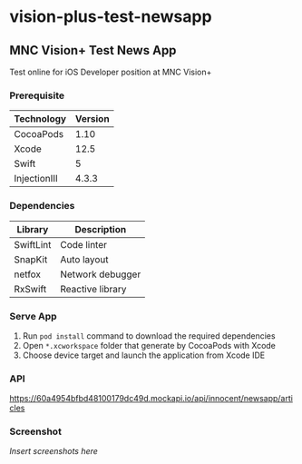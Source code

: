 # vision-plus-test-newsapp

## MNC Vision+ Test News App

Test online for iOS Developer position at MNC Vision+

### Prerequisite

Technology | Version
-- | --
CocoaPods | 1.10
Xcode | 12.5
Swift | 5
InjectionIII | 4.3.3

### Dependencies

Library | Description
-- | --
SwiftLint | Code linter
SnapKit | Auto layout
netfox | Network debugger
RxSwift | Reactive library

### Serve App

1. Run `pod install` command to download the required dependencies
2. Open `*.xcworkspace` folder that generate by CocoaPods with Xcode
3. Choose device target and launch the application from Xcode IDE

### API

https://60a4954bfbd48100179dc49d.mockapi.io/api/innocent/newsapp/articles

### Screenshot

_Insert screenshots here_
